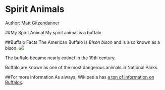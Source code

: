 # Spirit Animals
Author: Matt Gitzendanner

##My Spirit Animal
My spirit animal is a buffalo

##Buffalo Facts
The American Buffalo is _Bison bison_ and is also known as a bison. ![](http://upload.wikimedia.org/wikipedia/commons/thumb/1/13/Bisonkalb.jpg/320px-Bisonkalb.jpg)

The buffalo became nearly extinct in the 19th century.

Buffalo are known as one of the most dangerous animals in National Parks.

##For more information
As always, Wikipedia has [a ton of information on Buffalos](http://en.wikipedia.org/wiki/American_bison).

